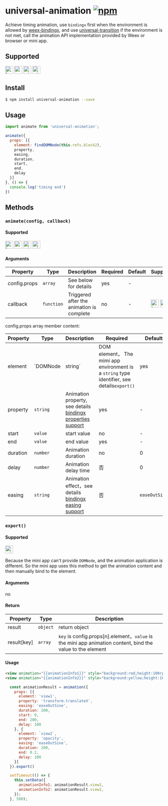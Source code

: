 # universal-animation [![npm](https://img.shields.io/npm/v/universal-animation.svg)](https://www.npmjs.com/package/universal-animation)

Achieve timing animation, use `bindingx` first when the environment is allowed by [weex-bindingx](https://www.npmjs.com/package/weex-bindingx), and use [universal-transition](https://www.npmjs.com/package/universal-transition) if the environment is not met, call the animation API implementation provided by Weex or browser or mini app.

## Supported

<img alt="browser" src="https://gw.alicdn.com/tfs/TB1uYFobGSs3KVjSZPiXXcsiVXa-200-200.svg" width="25px" height="25px" /> <img alt="weex" src="https://gw.alicdn.com/tfs/TB1jM0ebMaH3KVjSZFjXXcFWpXa-200-200.svg" width="25px" height="25px" /> <img alt="miniApp" src="https://gw.alicdn.com/tfs/TB1bBpmbRCw3KVjSZFuXXcAOpXa-200-200.svg" width="25px" height="25px" />
<img alt="miniApp" src="https://gw.alicdn.com/tfs/TB1jFtVzO_1gK0jSZFqXXcpaXXa-200-200.svg" width="25px" height="25px" />
## Install

```bash
$ npm install universal-animation --save
```

## Usage

```js
import animate from 'universal-animation';

animate({
  props: [{
    element: findDOMNode(this.refs.block2),
    property,
    easing,
    duration,
    start,
    end,
    delay
  }]
}, () => {
  console.log('timing end')
})

```

## Methods

### `animate(config, callback)`

#### Supported
<img alt="browser" src="https://gw.alicdn.com/tfs/TB1uYFobGSs3KVjSZPiXXcsiVXa-200-200.svg" width="25px" height="25px" /> <img alt="weex" src="https://gw.alicdn.com/tfs/TB1jM0ebMaH3KVjSZFjXXcFWpXa-200-200.svg" width="25px" height="25px" /> <img alt="miniApp" src="https://gw.alicdn.com/tfs/TB1bBpmbRCw3KVjSZFuXXcAOpXa-200-200.svg" width="25px" height="25px" />
<img alt="miniApp" src="https://gw.alicdn.com/tfs/TB1jFtVzO_1gK0jSZFqXXcpaXXa-200-200.svg" width="25px" height="25px" />
#### Arguments

| Property | Type | Description | Required | Default | Supported |
| --- | --- | --- | --- | --- |  --- |
| config.props | `array` | See below for details | yes | - |  |
| callback | `function` | Triggered after the animation is complete | no | - | <img alt="browser" src="https://gw.alicdn.com/tfs/TB1uYFobGSs3KVjSZPiXXcsiVXa-200-200.svg" width="25px" height="25px" /> <img alt="weex" src="https://gw.alicdn.com/tfs/TB1jM0ebMaH3KVjSZFjXXcFWpXa-200-200.svg" width="25px" height="25px" /> |

config.props array member content:

| Property | Type | Description | Required | Default | Supported |
| --- | --- | --- | --- | --- |  --- |
| element | `DOMNode|string` | DOM element， The mimi app environment is a `string` type identifier, see details`export()` | yes | - | |
| property | `string` | Animation property, see details [bindingx properties support](https://alibaba.github.io/bindingx/guide/cn_api_attributes) | yes | - |   |
| start | `value` | start value | no | - |   |
| end | `value` | end value | yes | - |   |
| duration | `number` | Animation duration | no | 0 |  |
| delay | `number` | Animation delay time | 否 | 0 |  |
| easing | `string` | Animation effect，see details [bindingx easing support](https://alibaba.github.io/bindingx/guide/cn_api_interpolator) | 否 | `easeOutSine` |   |

### `export()`

#### Supported

<img alt="miniApp" src="https://gw.alicdn.com/tfs/TB1bBpmbRCw3KVjSZFuXXcAOpXa-200-200.svg" width="25px" height="25px" />

Because the mini app can't provide `DOMNode`, and the animation application is different. So the mini app uses this method to get the animation content and then manually bind to the element.

#### Arguments

no

#### Return

| Property | Type | Description |
| --- | --- | --- |
| result | `object` | return object |
| result[key] | `array` | `key` is config.props[n].element，`value` is the mini app animation content, bind the value to the element  |

#### Usage

```html
<view animation="{{animationInfo1}}" style="background:red;height:100rpx;width:100rpx"></view>
<view animation="{{animationInfo2}}" style="background:yellow;height:100rpx;width:100rpx"></view>
```

```javascript
  const animationResult = animation({
    props: [{
      element: 'view1',
      property: 'transform.translateX',
      easing: 'easeOutSine',
      duration: 200,
      start: 0,
      end: 200,
      delay: 100
    }, {
      element: `view2`,
      property: 'opacity',
      easing: 'easeOutSine',
      duration: 200,
      end: 0.2,
      delay: 100
    }]
  }).export()

  setTimeout(() => {
    this.setData({
      animationInfo1: animationResult.view1,
      animationInfo2: animationResult.view2,
    });
  }, 500);
```




